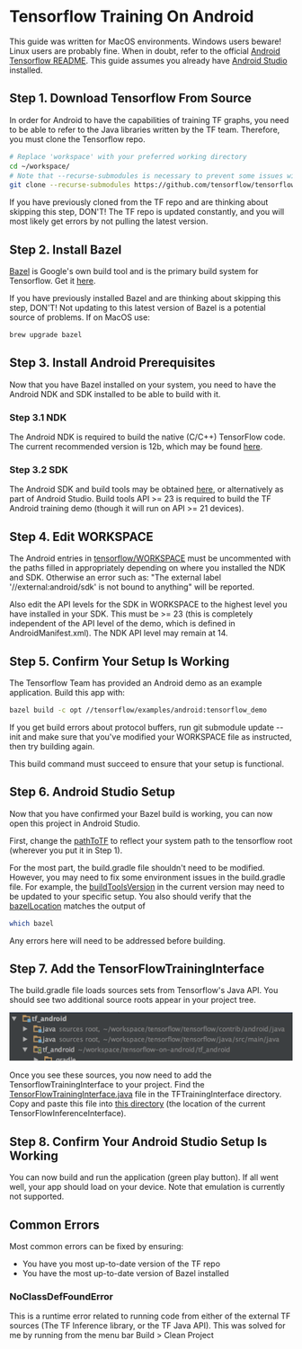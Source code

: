 # Tensorflow Training On Android

This guide was written for MacOS environments. Windows users beware! Linux users are probably fine.
When in doubt, refer to the official [Android Tensorflow README](https://github.com/tensorflow/tensorflow/tree/master/tensorflow/examples/android).
This guide assumes you already have [Android Studio](https://developer.android.com/studio/index.html) installed.

## Step 1. Download Tensorflow From Source
In order for Android to have the capabilities of training TF graphs, you need to
be able to refer to the Java libraries written by the TF team. Therefore, you must
clone the Tensorflow repo.

```bash
# Replace 'workspace' with your preferred working directory
cd ~/workspace/
# Note that --recurse-submodules is necessary to prevent some issues with protobuf compilation. - TF Team
git clone --recurse-submodules https://github.com/tensorflow/tensorflow.git
```
If you have previously cloned from the TF repo and are thinking about skipping this step, DON'T! The TF repo is updated constantly,
and you will most likely get errors by not pulling the latest version.

## Step 2. Install Bazel
[Bazel](bazel.build) is Google's own build tool and is the primary build system for Tensorflow. Get it [here](https://bazel.build/versions/master/docs/install.html).

If you have previously installed Bazel and are thinking about skipping this step, DON'T! Not updating to this latest version of Bazel
is a potential source of problems. If on MacOS use:

```bash
brew upgrade bazel
```

## Step 3. Install Android Prerequisites
Now that you have Bazel installed on your system, you need to have the Android NDK and SDK installed to be able to build with it.

### Step 3.1 NDK
The Android NDK is required to build the native (C/C++) TensorFlow code. The current recommended version is 12b, which may be found [here](https://developer.android.com/ndk/downloads/older_releases.html#ndk-12b-downloads).

### Step 3.2 SDK
The Android SDK and build tools may be obtained [here](https://developer.android.com/tools/revisions/build-tools.html), or alternatively as part of Android Studio. Build tools API >= 23 is required to build the TF Android training demo (though it will run on API >= 21 devices).

## Step 4. Edit WORKSPACE
The Android entries in [tensorflow/WORKSPACE](https://github.com/tensorflow/tensorflow/blob/master/WORKSPACE#L19-L32) must be uncommented with the paths filled in appropriately depending on
where you installed the NDK and SDK. Otherwise an error such as: "The external label '//external:android/sdk' is not bound to
anything" will be reported.

Also edit the API levels for the SDK in WORKSPACE to the highest level you have installed in your SDK. This must be >= 23
(this is completely independent of the API level of the demo, which is defined in AndroidManifest.xml). The NDK API level may
remain at 14.

## Step 5. Confirm Your Setup Is Working
The Tensorflow Team has provided an Android demo as an example application. Build this app with:

```bash
bazel build -c opt //tensorflow/examples/android:tensorflow_demo
```

If you get build errors about protocol buffers, run git submodule update --init and make sure that you've modified your
WORKSPACE file as instructed, then try building again.

This build command must succeed to ensure that your setup is functional.

## Step 6. Android Studio Setup
Now that you have confirmed your Bazel build is working, you can now open this project in Android Studio.

First, change the [pathToTF](https://github.com/chelexa/tensorflow-on-android/blob/master/tf_android/build.gradle#L29)
to reflect your system path to the tensorflow root (wherever you put it in Step 1).

For the most part, the build.gradle file shouldn't need to be modified.
However, you may need to fix some environment issues in the build.gradle file. For example, the [buildToolsVersion](https://github.com/chelexa/tensorflow-on-android/blob/master/tf_android/build.gradle#L70)
in the current version may need to be updated to your specific setup. You also should verify that the [bazelLocation](https://github.com/chelexa/tensorflow-on-android/blob/master/tf_android/build.gradle#L47)
matches the output of

```bash
which bazel
```

Any errors here will need to be addressed before building.

## Step 7. Add the TensorFlowTrainingInterface
The build.gradle file loads sources sets from Tensorflow's Java API. You should see two additional source roots appear in your project tree.

![2 Sources](../screenshots/sources.png)

Once you see these sources, you now need to add the TensorflowTrainingInterface to your project.
Find the [TensorFlowTrainingInterface.java](https://github.com/chelexa/tensorflow-on-android/blob/master/tf_android/TFTrainingInterface/TensorFlowTrainingInterface.java) file in the TFTrainingInterface directory. Copy and paste this file into [this directory](https://github.com/tensorflow/tensorflow/tree/master/tensorflow/contrib/android/java/org/tensorflow/contrib/android) (the location of the current TensorFlowInferenceInterface).

## Step 8. Confirm Your Android Studio Setup Is Working
 You can now build and run the application (green play button). If all went well, your app should load on your device. Note that emulation is currently not supported.

## Common Errors
Most common errors can be fixed by ensuring:
 - You have you most up-to-date version of the TF repo
 - You have the most up-to-date version of Bazel installed

### NoClassDefFoundError
This is a runtime error related to running code from either of the external TF sources (The TF Inference library, or the TF Java API).
This was solved for me by running from the menu bar Build > Clean Project
